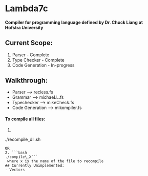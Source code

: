 # Lambda7c 
#### Compiler for programming language defined by Dr. Chuck Liang at Hofstra University


## Current Scope:
1. Parser - Complete
2. Type Checker - Complete
3. Code Generation - In-progress  

## Walkthrough:
- Parser --> recless.fs
- Grammar --> michaeLL.fs
- Typechecker --> mikeCheck.fs
- Code Generation --> mikompiler.fs

#### To compile all files:
1. ```bash
./recompile\_dll.sh  
```
OR 
2. ```bash
./compile\_X``` 
 where x is the name of the file to recompile
## Currently Unimplemented:
- Vectors
